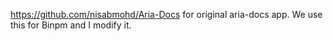 https://github.com/nisabmohd/Aria-Docs for original aria-docs app.
We use this for Binpm and I modify it.
